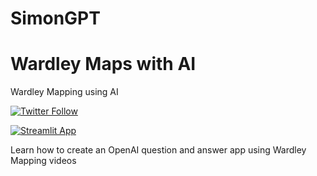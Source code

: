 # SimonGPT
# Wardley Maps with AI
Wardley Mapping using AI

[![Twitter Follow](https://img.shields.io/twitter/follow/mcraddock?style=social)](https://twitter.com/mcraddock)

[![Streamlit App](https://static.streamlit.io/badges/streamlit_badge_black_white.svg)](https://wm2json.streamlit.app/)

Learn how to create an OpenAI question and answer app using Wardley Mapping videos
